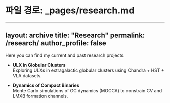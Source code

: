 # 파일 경로: _pages/research.md

---
layout: archive
title: "Research"
permalink: /research/
author_profile: false
---

Here you can find my current and past research projects.

<!-- 예시 콘텐츠 추가 -->
- **ULX in Globular Clusters**  
  Exploring ULXs in extragalactic globular clusters using Chandra + HST + VLA datasets.

- **Dynamics of Compact Binaries**  
  Monte Carlo simulations of GC dynamics (MOCCA) to constrain CV and LMXB formation channels.


